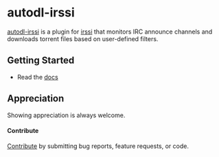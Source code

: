 # autodl-irssi

[autodl-irssi](https://github.com/autodl-irssi/autodl-irssi) is a plugin for [irssi](https://irssi.org/) that monitors IRC announce channels and downloads torrent files based on user-defined filters.


## Getting Started

* Read the [docs](https://autodl-irssi.github.io/autodl-irssi)


## Appreciation

Showing appreciation is always welcome.

#### Contribute

[Contribute](https://github.com/autodl-irssi/autodl-irssi/blob/master/CONTRIBUTING.md) by submitting bug reports, feature requests, or code.
